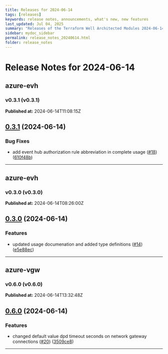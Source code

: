 ```yaml
---
title: Releases for 2024-06-14
tags: [releases]
keywords: release notes, announcements, what's new, new features
last_updated: Jul 04, 2025
summary: "Releases of the Terraform Well Architected Modules 2024-06-14"
sidebar: mydoc_sidebar
permalink: release_notes_20240614.html
folder: release_notes
---
```


# Release Notes for 2024-06-14

## azure-evh
### v0.3.1 (v0.3.1)
**Published at:** 2024-06-14T11:08:15Z

## [0.3.1](https://github.com/CloudNationHQ/terraform-azure-evh/compare/v0.3.0...v0.3.1) (2024-06-14)


### Bug Fixes

* add event hub authorization rule abbreviation in complete usage ([#18](https://github.com/CloudNationHQ/terraform-azure-evh/issues/18)) ([610f48b](https://github.com/CloudNationHQ/terraform-azure-evh/commit/610f48bd9469d457fca3e363206f1c28e83c2b23))

---

## azure-evh
### v0.3.0 (v0.3.0)
**Published at:** 2024-06-14T08:26:00Z

## [0.3.0](https://github.com/CloudNationHQ/terraform-azure-evh/compare/v0.2.0...v0.3.0) (2024-06-14)


### Features

* updated usage documenation and added type definitions ([#14](https://github.com/CloudNationHQ/terraform-azure-evh/issues/14)) ([e5e88ec](https://github.com/CloudNationHQ/terraform-azure-evh/commit/e5e88ec948a9b876b83a80ab30adf1404f0ca936))

---

## azure-vgw
### v0.6.0 (v0.6.0)
**Published at:** 2024-06-14T13:32:48Z

## [0.6.0](https://github.com/CloudNationHQ/terraform-azure-vgw/compare/v0.5.0...v0.6.0) (2024-06-14)


### Features

* changed default value dpd timeout seconds on network gateway connections ([#20](https://github.com/CloudNationHQ/terraform-azure-vgw/issues/20)) ([3509ce8](https://github.com/CloudNationHQ/terraform-azure-vgw/commit/3509ce8ec0deb429bd0b2014728efcc247047515))

---

